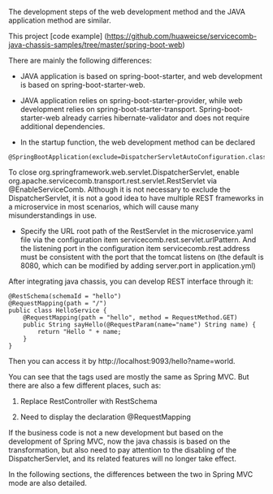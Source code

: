 The development steps of the web development method and the JAVA application method are similar.

This project [code example] (https://github.com/huaweicse/servicecomb-java-chassis-samples/tree/master/spring-boot-web)


There are mainly the following differences:

* JAVA application is based on spring-boot-starter, and web development is based on spring-boot-starter-web.

* JAVA application relies on spring-boot-starter-provider, while web development relies on spring-boot-starter-transport. Spring-boot-starter-web already carries hibernate-validator and does not require additional dependencies.

* In the startup function, the web development method can be declared


```
@SpringBootApplication(exclude=DispatcherServletAutoConfiguration.class)
```

To close org.springframework.web.servlet.DispatcherServlet, enable org.apache.servicecomb.transport.rest.servlet.RestServlet via @EnableServiceComb. Although it is not necessary to exclude the DispatcherServlet, it is not a good idea to have multiple REST frameworks in a microservice in most scenarios, which will cause many misunderstandings in use.

* Specify the URL root path of the RestServlet in the microservice.yaml file via the configuration item servicecomb.rest.servlet.urlPattern. And the listening port in the configuration item servicecomb.rest.address must be consistent with the port that the tomcat listens on (the default is 8080, which can be modified by adding server.port in application.yml)




After integrating java chassis, you can develop REST interface through it:

```
@RestSchema(schemaId = "hello")
@RequestMapping(path = "/")
public class HelloService {
    @RequestMapping(path = "hello", method = RequestMethod.GET)
    public String sayHello(@RequestParam(name="name") String name) {
        return "Hello " + name;
    }
}
```

Then you can access it by http://localhost:9093/hello?name=world.

You can see that the tags used are mostly the same as Spring MVC. But there are also a few different places, such as:

1. Replace RestController with RestSchema

2. Need to display the declaration @RequestMapping

If the business code is not a new development but based on the development of Spring MVC, now the java chassis is based on the transformation, but also need to pay attention to the disabling of the DispatcherServlet, and its related features will no longer take effect.

In the following sections, the differences between the two in Spring MVC mode are also detailed.
